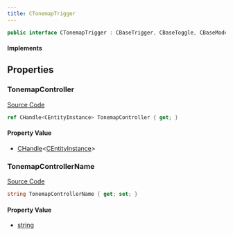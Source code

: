 ```yaml
---
title: CTonemapTrigger
---
```


```csharp
public interface CTonemapTrigger : CBaseTrigger, CBaseToggle, CBaseModelEntity, CBaseEntity, CEntityInstance, ISchemaClass<CEntityInstance>, ISchemaClass<CBaseEntity>, ISchemaClass<CBaseModelEntity>, ISchemaClass<CBaseToggle>, ISchemaClass<CBaseTrigger>, ISchemaClass<CTonemapTrigger>, ISchemaField, ISchemaClass, INativeHandle
```

#### Implements

## Properties

### TonemapController

[Source Code](https://github.com/swiftly-solution/swiftlys2/blob/main/managed/src/SwiftlyS2.Generated/Schemas/Interfaces/CTonemapTrigger.cs#L19)

```csharp
ref CHandle<CEntityInstance> TonemapController { get; }
```

#### Property Value

- [CHandle](/docs/api/shared/natives/chandle-1)<[CEntityInstance](/docs/api/shared/schemadefinitions/centityinstance)>

### TonemapControllerName

[Source Code](https://github.com/swiftly-solution/swiftlys2/blob/main/managed/src/SwiftlyS2.Generated/Schemas/Interfaces/CTonemapTrigger.cs#L17)

```csharp
string TonemapControllerName { get; set; }
```

#### Property Value

- [string](https://learn.microsoft.com/dotnet/api/system.string)

